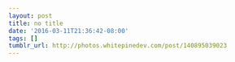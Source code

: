 ```yaml
---
layout: post
title: no title
date: '2016-03-11T21:36:42-08:00'
tags: []
tumblr_url: http://photos.whitepinedev.com/post/140895039023
---
```

